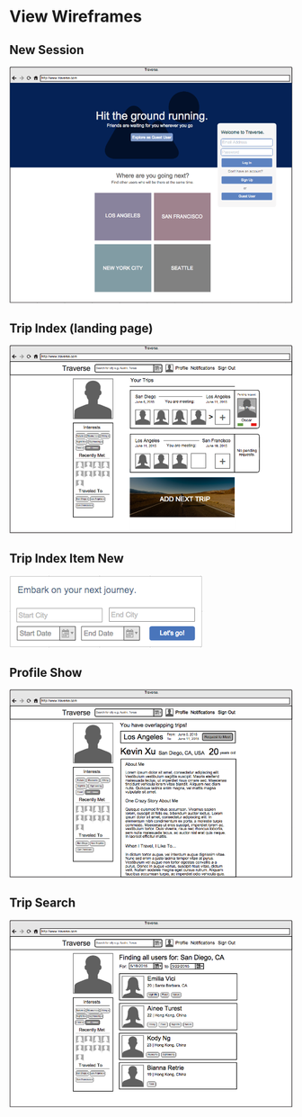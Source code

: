 # View Wireframes

## New Session
![log-in]

## Trip Index (landing page)
![index-view]

## Trip Index Item New
![index-view-item-new]

## Profile Show
![profile-view]

## Trip Search
![trip-search]

[log-in]: ./wireframes/log_in.png
[index-view]: ./wireframes/index_view.png
[index-view-item-new]: ./wireframes/index_view_item_new.png
[profile-view]: ./wireframes/profile_view.png
[trip-search]: ./wireframes/trip_search.png
